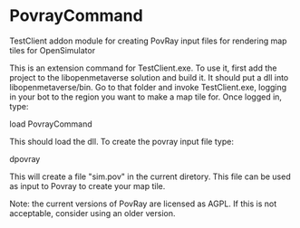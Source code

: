 # PovrayCommand
TestClient addon module for creating PovRay input files for rendering map tiles for OpenSimulator

This is an extension command for TestClient.exe. To use it, first add the project to the
libopenmetaverse solution and build it. It should put a dll into libopenmetaverse/bin. Go to
that folder and invoke TestClient.exe, logging in your bot to the region you want to make
a map tile for. Once logged in, type:

load PovrayCommand

This should load the dll. To create the povray input file type:

dpovray

This will create a file "sim.pov" in the current diretory. This file can be used as input to Povray to create
your map tile.

Note: the current versions of PovRay are licensed as AGPL. If this is not acceptable, consider using an older version.


